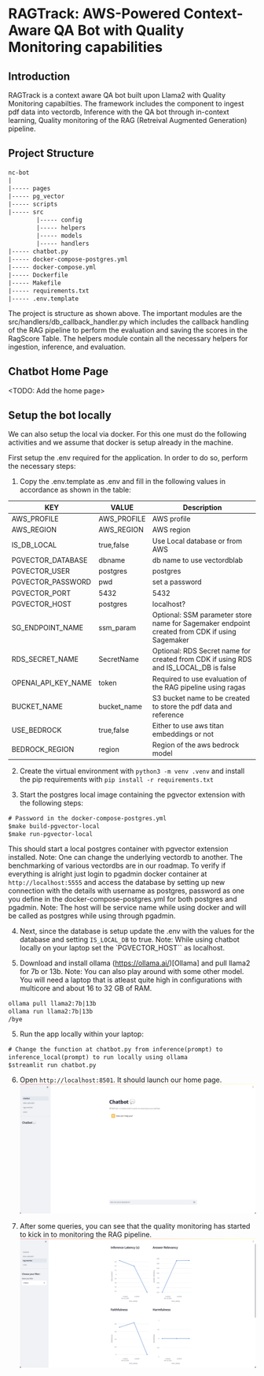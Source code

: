 # RAGTrack: AWS-Powered Context-Aware QA Bot with Quality Monitoring capabilities

## Introduction
RAGTrack is a context aware QA bot built upon Llama2 with Quality Monitoring capabilties. The framework includes the component to ingest pdf data into vectordb, Inference with the QA bot through in-context learning, Quality monitoring of the RAG (Retreival Augmented Generation) pipeline.

## Project Structure
```
nc-bot
|
|----- pages
|----- pg_vector
|----- scripts
|----- src
        |----- config
        |----- helpers
        |----- models
        |----- handlers
|----- chatbot.py
|----- docker-compose-postgres.yml
|----- docker-compose.yml
|----- Dockerfile
|----- Makefile
|----- requirements.txt
|----- .env.template
```

The project is structure as shown above. The important modules are the src/handlers/db_callback_handler.py which includes the callback handling of the RAG pipeline to perform the evaluation and saving the scores in the RagScore Table. The helpers module contain all the necessary helpers for ingestion, inference, and evaluation.  

## Chatbot Home Page
<TODO: Add the home page>

## Setup the bot locally
We can also setup the local via docker. For this one must do the following activities and we assume that docker is setup already in the machine.  

First setup the .env required for the application. In order to do so, perform the necessary steps:  
1. Copy the .env.template as .env and fill in the following values in accordance as shown in the table:  

| KEY                 | VALUE       | Description                                                                                   |
|---------------------|-------------|-----------------------------------------------------------------------------------------------|
| AWS_PROFILE         | AWS_PROFILE | AWS profile                                                                                   |
| AWS_REGION          | AWS_REGION  | AWS region                                                                                    |
| IS_DB_LOCAL         | true,false  | Use Local database or from AWS                                                                |
| PGVECTOR_DATABASE   | dbname      | db name to use vectordblab                                                                    |
| PGVECTOR_USER       | postgres    | postgres                                                                                      |
| PGVECTOR_PASSWORD   | pwd         | set a password                                                                                |
| PGVECTOR_PORT       | 5432        | 5432                                                                                          |
| PGVECTOR_HOST       | postgres    | localhost?                                                                                    |
| SG_ENDPOINT_NAME    | ssm_param   | Optional: SSM parameter store name for Sagemaker endpoint created from CDK if using Sagemaker |
| RDS_SECRET_NAME     | SecretName  | Optional: RDS Secret name for created from CDK if using RDS and IS_LOCAL_DB is false          |
| OPENAI_API_KEY_NAME | token       | Required to use evaluation of the RAG pipeline using ragas                                    |
| BUCKET_NAME         | bucket_name | S3 bucket name to be created to store the pdf data and reference                              |
| USE_BEDROCK         | true,false  | Either to use aws titan embeddings or not                                                     |
| BEDROCK_REGION      | region      | Region of the aws bedrock model                                                               |

2. Create the virtual environment with `python3 -m venv .venv` and install the pip requirements with `pip install -r requirements.txt`  

3. Start the postgres local image containing the pgvector extension with the following steps:  
```
# Password in the docker-compose-postgres.yml
$make build-pgvector-local
$make run-pgvector-local
```
This should start a local postgres container with pgvector extension installed. Note: One can change the underlying vectordb to another. The benchmarking of various vectordbs are in our roadmap. To verify if everything is alright just login to pgadmin docker container at `http://localhost:5555` and access the database by setting up new connection with the details with username as postgres, password as one you define in the docker-compose-postgres.yml for both postgres and pgadmin. Note: The host will be service name while using docker and will be called as postgres while using through pgadmin.  

4. Next, since the database is setup update the .env with the values for the database and setting `IS_LOCAL_DB` to true.  Note: While using chatbot locally on your laptop set the `PGVECTOR_HOST`` as localhost.  

5. Download and install ollama (https://ollama.ai/)[Ollama] and pull llama2 for 7b or 13b. Note: You can also play around with some other model. You will need a laptop that is atleast quite high in configurations with multicore and about 16 to 32 GB of RAM.  
```
ollama pull llama2:7b|13b
ollama run llama2:7b|13b
/bye
```
5. Run the app locally within your laptop:  
```
# Change the function at chatbot.py from inference(prompt) to inference_local(prompt) to run locally using ollama
$streamlit run chatbot.py
```
6. Open `http://localhost:8501`. It should launch our home page.  
![RAGTrack](assets/chatbot.png "RAGTrack")

7. After some queries, you can see that the quality monitoring has started to kick in to monitoring the RAG pipeline.  
![Monitor](assets/quality_monitor.png "Monitoring")
